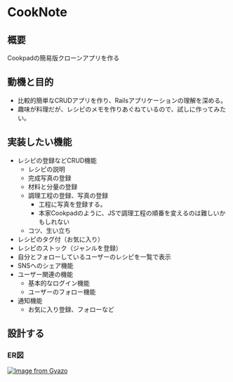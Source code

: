 # CookNote
## 概要
Cookpadの簡易版クローンアプリを作る

## 動機と目的
- 比較的簡単なCRUDアプリを作り、Railsアプリケーションの理解を深める。
- 趣味が料理だが、レシピのメモを作りあぐねているので、試しに作ってみたい。

## 実装したい機能
- レシピの登録などCRUD機能
  - レシピの説明
  - 完成写真の登録
  - 材料と分量の登録
  - 調理工程の登録、写真の登録
    - 工程に写真を登録する。
    - 本家Cookpadのように、JSで調理工程の順番を変えるのは難しいかもしれない
  - コツ、生い立ち
- レシピのタグ付（お気に入り）
- レシピのストック（ジャンルを登録）
- 自分とフォローしているユーザーのレシピを一覧で表示
- SNSへのシェア機能
- ユーザー関連の機能
  - 基本的なログイン機能
  - ユーザーのフォロー機能
- 通知機能
  - お気に入り登録、フォローなど

## 設計する
### ER図
[![Image from Gyazo](https://i.gyazo.com/58c9ebaad3606c4f1c89cc76542fc2f2.png)](https://gyazo.com/58c9ebaad3606c4f1c89cc76542fc2f2)


